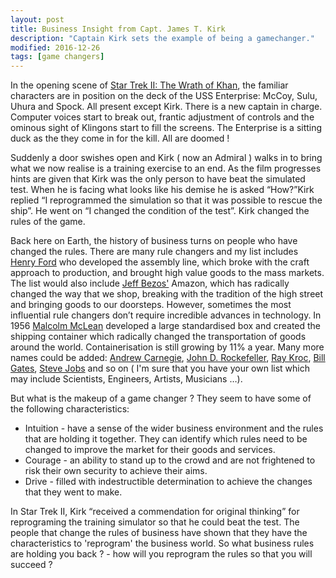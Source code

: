 ```yaml
---
layout: post
title: Business Insight from Capt. James T. Kirk
description: "Captain Kirk sets the example of being a gamechanger."
modified: 2016-12-26
tags: [game changers]
---
```


In the opening scene of
<a href="https://en.wikipedia.org/wiki/Star_Trek_II:_The_Wrath_of_Khan">Star Trek II: The Wrath of Khan</a>,
the familiar characters are in position on the deck of the USS Enterprise:  McCoy, Sulu, Uhura and Spock. All present except Kirk. There is a new captain in charge.
Computer voices start to break out, frantic adjustment of controls and the ominous sight of Klingons start to fill the screens. The Enterprise is a sitting duck as the they come in for the kill. All are doomed !  

Suddenly a door swishes open and Kirk ( now an Admiral ) walks in to bring what we now realise is a training exercise to an end. As the film progresses hints are given that Kirk was the only person to have beat the simulated test. When he is facing what looks like his demise he is asked “How?”Kirk replied “I reprogrammed the simulation so that it was possible to rescue the ship”. He went on “I changed the condition of the test”. Kirk changed the rules of the game.

Back here on Earth, the history of business turns on people who have changed the rules. There are many rule changers and my list includes [Henry Ford](https://en.wikipedia.org/wiki/Henry_Ford) who developed the assembly line, which broke with the craft approach to production, and brought high value goods to the mass markets. The list would also include [Jeff Bezos'](https://en.wikipedia.org/wiki/Jeff_Bezos) Amazon, which has radically changed the way that we shop, breaking with the tradition of the high street and bringing goods to our doorsteps.  However, sometimes the most influential rule changers don’t require incredible advances in technology.  In 1956 [Malcolm McLean](https://en.wikipedia.org/wiki/Malcom_McLean) developed a large standardised box and created the shipping container which radically changed the transportation of goods around the world. Containerisation is still growing by 11% a year. Many more names could be added:
<a href="https://en.wikipedia.org/wiki/Andrew_Carnegie"> Andrew Carnegie</a>,
<a href="https://en.wikipedia.org/wiki/John_D._Rockefeller"> John D. Rockefeller</a>,
<a href="https://en.wikipedia.org/wiki/Ray_Kroc">Ray Kroc</a>,
<a href="https://en.wikipedia.org/wiki/Bill_Gates">Bill Gates</a>,
<a href="https://en.wikipedia.org/wiki/Steve_Jobs">Steve Jobs</a> and so on
( I'm sure that you have your own list which may include Scientists, Engineers, Artists, Musicians …).

But what is the makeup of a game changer ? They seem to have some of the following characteristics:
<ul>
<li>Intuition - have a sense of the wider business environment and the rules that are holding
it together. They can identify which rules need to be changed to improve the market for their goods
and services.
</li>
<li>Courage - an ability to stand up to the crowd and are not frightened to risk their own security to achieve their aims.
</li>
<li>Drive - filled with indestructible determination to achieve the changes that they went to make.</li>
</ul>

In Star Trek II, Kirk “received a commendation for original thinking” for reprograming the training simulator so that he could beat the test. The people that change the rules of business have shown that they have the characteristics to 'reprogram' the business world. So what business rules are holding you back ? - how will you reprogram the rules so that you will succeed ?
